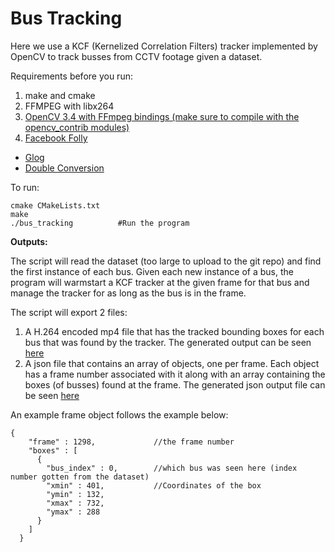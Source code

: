 # Bus Tracking 
Here we use a KCF (Kernelized Correlation Filters) tracker implemented by OpenCV to track busses from CCTV footage given a dataset. 

Requirements before you run:
1. make and cmake
2. FFMPEG with libx264 
3. [OpenCV 3.4 with FFmpeg bindings (make sure to compile with the opencv_contrib modules)](https://github.com/opencv/opencv)
4. [Facebook Folly](https://github.com/facebook/folly)
  * [Glog](https://github.com/google/glog)
  * [Double Conversion](https://github.com/google/double-conversion)

To run:
```
cmake CMakeLists.txt        
make
./bus_tracking          #Run the program
```



**Outputs:**

The script will read the dataset (too large to upload to the git repo) and find the first instance of each bus. Given
each new instance of a bus, the program will warmstart a KCF tracker at the given frame for that bus and manage the tracker for as
long as the bus is in the frame. 

The script will export 2 files:

1. A H.264 encoded mp4 file that has the tracked bounding boxes for each bus that was found by the tracker. The generated output
can be seen [here](data/taipei-hires-2017-04-08-annotated.mp4)
2. A json file that contains an array of objects, one per frame. Each object has a frame number associated with it along with an array
containing the boxes (of busses) found at the frame. The generated json output file can be seen [here](data/taipei-hires-2017-04-08-boxes.json) 

An example frame object follows the example below:
```$xslt
{
    "frame" : 1298,             //the frame number
    "boxes" : [
      {
        "bus_index" : 0,        //which bus was seen here (index number gotten from the dataset)
        "xmin" : 401,           //Coordinates of the box
        "ymin" : 132,
        "xmax" : 732,
        "ymax" : 288
      }
    ]
  }
```